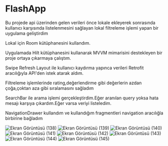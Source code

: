 # FlashApp
Bu projede api üzerinden gelen verileri önce lokale ekleyerek sonrasında kullanıcı karşısında listelenmesini sağlayan lokal filtreleme işlemi yapan bir uygulama geliştirdim

Lokal için Room kütüphanesini kullandım.

Uygulamada Hilt kütüphanesini kullanarak MVVM mimarisini destekleyen bir proje ortaya çıkarmaya çalıştım.

Swipe Refresh Layout ile kullanıcı kaydırma yapınca verileri Retrofit aracılığıyla API'den istek atarak aldım.

Filtreleme işlemlerinde rating,değerlendirme gibi değerlerin azdan çoğa,çoktan aza gibi sıralamasını sağladım

SearchBar ile arama işlemi gerçekleştirdim.Eğer aranılan query yoksa hata mesajı karşıya çıkardım.Eğer varsa veriyi listeledim.

NavigationDrawer kullandım ve kullandığım fragmentleri navigation aracılığla birbirine bağladım

![Ekran Görüntüsü (138)](https://github.com/Cntrk01/FlashApp/assets/98031686/6ffa4319-aed3-43c2-ae0a-04d15ea18a8f)
![Ekran Görüntüsü (139)](https://github.com/Cntrk01/FlashApp/assets/98031686/eb851505-dacb-45da-8993-ac069d6c9523)
![Ekran Görüntüsü (140)](https://github.com/Cntrk01/FlashApp/assets/98031686/73af0d72-9bae-42a6-afca-eff48052692c)
![Ekran Görüntüsü (141)](https://github.com/Cntrk01/FlashApp/assets/98031686/a2808885-8680-4d6a-8f73-2fd571b2211e)
![Ekran Görüntüsü (142)](https://github.com/Cntrk01/FlashApp/assets/98031686/83981071-2e5a-489d-a89e-03b2cfd4dc52)
![Ekran Görüntüsü (143)](https://github.com/Cntrk01/FlashApp/assets/98031686/59e5fb49-f306-4c88-9c63-1ec408aaba76)
![Ekran Görüntüsü (144)](https://github.com/Cntrk01/FlashApp/assets/98031686/9afdf0d5-be71-427b-987e-0d5c1c6763bf)
![Ekran Görüntüsü (145)](https://github.com/Cntrk01/FlashApp/assets/98031686/6d8393ad-62bf-4fd4-b55a-6bf08787075b)
